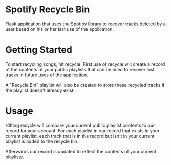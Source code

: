 # Spotify Recycle Bin
Flask application that uses the Spotipy library to recover tracks deleted by a user based on his or her last use of the application.
# Getting Started
To start recycling songs, hit recycle. First use of recycle will create a record of the contents of your public playlists that can be used to recover lost tracks in future uses of the application.  
  
A "Recycle Bin" playlist will also be created to store these recycled tracks if the playlist doesn't already exist.
# Usage
Hitting recycle will compare your current public playlist contents to our record for your account. For each playlist in our record that exists in your current playlist, each track that is in the record but isn't in your current playlist is added to the recycle bin.  
  
Afterwards our record is updated to reflect the contents of your current playlists.  
